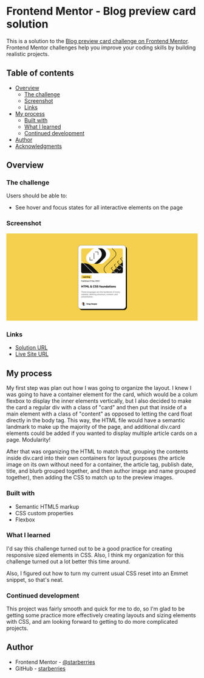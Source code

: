 # Frontend Mentor - Blog preview card solution

This is a solution to the [Blog preview card challenge on Frontend Mentor](https://www.frontendmentor.io/challenges/blog-preview-card-ckPaj01IcS). Frontend Mentor challenges help you improve your coding skills by building realistic projects. 

## Table of contents

- [Overview](#overview)
  - [The challenge](#the-challenge)
  - [Screenshot](#screenshot)
  - [Links](#links)
- [My process](#my-process)
  - [Built with](#built-with)
  - [What I learned](#what-i-learned)
  - [Continued development](#continued-development)
- [Author](#author)
- [Acknowledgments](#acknowledgments)

## Overview

### The challenge

Users should be able to:

- See hover and focus states for all interactive elements on the page

### Screenshot

![Solution used](./images/screenshot.png)

### Links

- [Solution URL](https://github.com/starberries/blog-preview-card)
- [Live Site URL](https://starberries.github.io/blog-preview-card/)

## My process

My first step was plan out how I was going to organize the layout. I knew I was going to have a container element for the card, which would be a colum flexbox to display the inner elements vertically, but I also decided to make the card a regular div with a class of "card" and then put that inside of a main element with a class of "content" as opposed to letting the card float directly in the body tag. This way, the HTML file would have a semantic landmark to make up the majority of the page, and additional div.card elements could be added if you wanted to display multiple article cards on a page. Modularity!

After that was organizing the HTML to match that, grouping the contents inside div.card into their own containers for layout purposes (the article image on its own without need for a container, the article tag, publish date, title, and blurb grouped together, and then author image and name grouped together), then adding the CSS to match up to the preview images.

### Built with

- Semantic HTML5 markup
- CSS custom properties
- Flexbox

### What I learned

I'd say this challenge turned out to be a good practice for creating responsive sized elements in CSS. Also, I think my organization for this challenge turned out a lot better this time around.

Also, I figured out how to turn my current usual CSS reset into an Emmet snippet, so that's neat.

### Continued development

This project was fairly smooth and quick for me to do, so I'm glad to be getting some practice more effectively creating layouts and sizing elements with CSS, and am looking forward to getting to do more complicated projects.

## Author

- Frontend Mentor - [@starberries](https://www.frontendmentor.io/profile/yourusername)
- GitHub - [starberries](https://github.com/starberries)